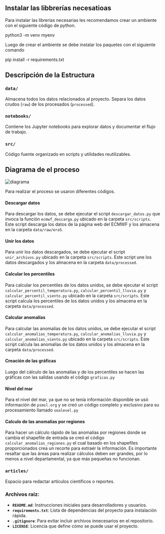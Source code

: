 ## Instalar las libbrerías necesatioas

Para instalar las librerías necesarias les recomendamos crear un ambiente con el siguiente código de python.

python3 -m venv myenv

Luego de crear el ambiente se debe instalar los paquetes con el siguiente comando 

pip install -r requirements.txt

## Descripción de la Estructura

### `data/`
Almacena todos los datos relacionados al proyecto. Separa los datos crudos (`raw`) de los procesados (`processed`).

### `notebooks/`
Contiene los Jupyter notebooks para explorar datos y documentar el flujo de trabajo.

### `src/`
Código fuente organizado en scripts y utilidades reutilizables.

## Diagrama de el proceso
![diagrama](https://github.com/user-attachments/assets/8e9416ea-6210-4be5-a6f1-3e51bf23282f)

Para realizar el proceso se usaron diferentes códigos.

#### Descargar datos
Para descargar los datos, se debe ejecutar el script `descargar_datos.py` que invoca la función `ecmwf_descarga.py` ubicado en la carpeta `src/scripts`. Este script descarga los datos de la página web del ECMWF y los almacena en la carpeta `data/raw/era5`.

#### Unir los datos
Para unir los datos descargados, se debe ejecutar el script `unir_archivos.py` ubicado en la carpeta `src/scripts`. Este script une los datos descargados y los almacena en la carpeta `data/processed`.

#### Calcular los percentiles
Para calcular los percentiles de los datos unidos, se debe ejecutar el script `calcular_percentil_temperatura.py`, `calcular_percentil_lluvia.py` y `calcular_percentil_viento.py` ubicado en la carpeta `src/scripts`. Este script calcula los percentiles de los datos unidos y los almacena en la carpeta `data/processed`.

#### Calcular anomalías
Para calcular las anomalías de los datos unidos, se debe ejecutar el script `calcular_anomalias_temperatura.py`, `calcular_anomalias_lluvia.py` y `calcular_anomalias_viento.py` ubicado en la carpeta `src/scripts`. Este script calcula las anomalías de los datos unidos y los almacena en la carpeta `data/processed`.

#### Creación de las gráficas
Luego del cálculo de las anomalías y de los percentiles se hacen las gráficas con las salidas usando el código `graficas.py`

#### Nivel del mar
Para el nivel del mar, ya que no se tenía información disponible se usó información de `psmsl.org` y se creó un código completo y exclusivo para su procesamiento llamado `sealevel.py`

#### Calculo de las anomalías por regiones
Para hacer un cálculo rápido de las anomalías por regiones donde se cambia el shapefile de entrada se creó el código `calcular_anomalias_regiones.py` el cual basado en los shapefiles proporcionados crea un recorte para extraér la información. Es importante resaltar que las áreas para realizar cálculos deben ser grandes, por lo menos a nivel departamental, ya que más pequeñas no funcionan.

### `articles/`
Espacio para redactar artículos científicos o reportes.

### Archivos raíz:
- **`README.md`**: Instrucciones iniciales para desarrolladores y usuarios.
- **`requirements.txt`**: Lista de dependencias del proyecto para instalación rápida.
- **`.gitignore`**: Para evitar incluir archivos innecesarios en el repositorio.
- **`LICENSE`**: Licencia que define cómo se puede usar el proyecto.
